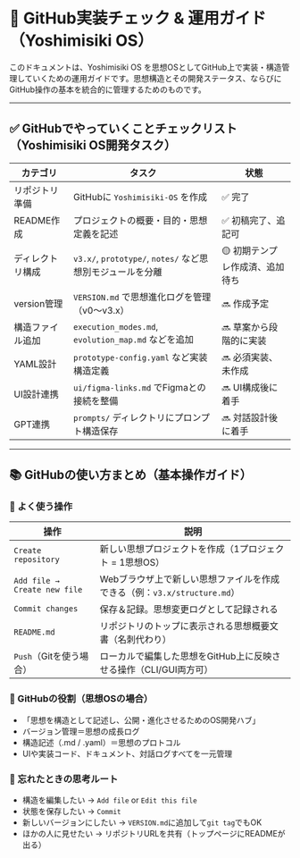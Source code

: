 # 📘 GitHub実装チェック & 運用ガイド（Yoshimisiki OS）

このドキュメントは、Yoshimisiki OS を思想OSとしてGitHub上で実装・構造管理していくための運用ガイドです。思想構造とその開発ステータス、ならびにGitHub操作の基本を統合的に管理するためのものです。

---

## ✅ GitHubでやっていくことチェックリスト（Yoshimisiki OS開発タスク）

| カテゴリ | タスク | 状態 |
|----------|--------|------|
| リポジトリ準備 | GitHubに `Yoshimisiki-OS` を作成 | ✅ 完了 |
| README作成 | プロジェクトの概要・目的・思想定義を記述 | ✅ 初稿完了、追記可 |
| ディレクトリ構成 | `v3.x/`, `prototype/`, `notes/` など思想別モジュールを分離 | 🟡 初期テンプレ作成済、追加待ち |
| version管理 | `VERSION.md` で思想進化ログを管理（v0〜v3.x） | 🔜 作成予定 |
| 構造ファイル追加 | `execution_modes.md`, `evolution_map.md` などを追加 | 🔜 草案から段階的に実装 |
| YAML設計 | `prototype-config.yaml` など実装構造定義 | 🔜 必須実装、未作成 |
| UI設計連携 | `ui/figma-links.md` でFigmaとの接続を整備 | 🔜 UI構成後に着手 |
| GPT連携 | `prompts/` ディレクトリにプロンプト構造保存 | 🔜 対話設計後に着手 |

---

## 📚 GitHubの使い方まとめ（基本操作ガイド）

### 🚀 よく使う操作

| 操作 | 説明 |
|------|------|
| `Create repository` | 新しい思想プロジェクトを作成（1プロジェクト = 1思想OS） |
| `Add file → Create new file` | Webブラウザ上で新しい思想ファイルを作成できる（例：`v3.x/structure.md`） |
| `Commit changes` | 保存＆記録。思想変更ログとして記録される |
| `README.md` | リポジトリのトップに表示される思想概要文書（名刺代わり） |
| `Push`（Gitを使う場合） | ローカルで編集した思想をGitHub上に反映させる操作（CLI/GUI両方可） |

### 📌 GitHubの役割（思想OSの場合）

- 「思想を構造として記述し、公開・進化させるためのOS開発ハブ」
- バージョン管理＝思想の成長ログ
- 構造記述（.md / .yaml）＝思想のプロトコル
- UIや実装コード、ドキュメント、対話ログすべてを一元管理

### 🔁 忘れたときの思考ルート

- 構造を編集したい → `Add file` or `Edit this file`
- 状態を保存したい → `Commit`
- 新しいバージョンにしたい → `VERSION.md`に追加して`git tag`でもOK
- ほかの人に見せたい → リポジトリURLを共有（トップページにREADMEが出る）
